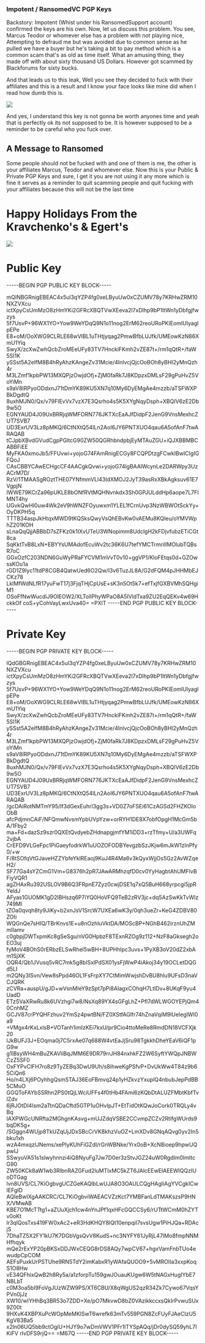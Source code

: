 ### Impotent / RansomedVC PGP Keys

Backstory: Impotent (Whist under his RansomedSupport account) confirmed the keys are his own. Now, let us discuss  this problem. You see, 
Marcus Teodor or whomever else has a problem with not playing nice, Attempting to defraud me but was avoided due to common sense as he pulled we have a buyer but he's taking a bit to pay 
method which is a common scam that's as old as time itself. What an amusing thing, they made off with about sixty thousand US Dollars. However got scammed by Blackforums for sixty bucks. 

And that leads us to this leak, Well you see they decided to fuck with their affiliates and this is a result and I know your face looks like mine did when I read how dumb this is. 

![](https://media1.tenor.com/images/0a1acd3b9dfc037bacf6df26f5603dbf/tenor.gif)

And yes, I understand this key is not gonna be worth anyones time and yeah that is perfectly ok its not supposed to be. It is however supposed to be a reminder to be careful who you fuck over.

## A Message to Ransomed

Some people should not be fucked  with and one of them is me, the other is your affiliates Marcus, Teodor and whomever else. Now this is your Public & Private PGP Keys and sure,
I get it you are not using it any more which is fine it serves as a reminder to quit scamming people and quit fucking with your affiliates because this will not be the last time


# Happy Holidays From the Kravchenko's & Egert's

![](https://files.catbox.moe/nhq845.gif)

# Public Key
-----BEGIN PGP PUBLIC KEY BLOCK-----

mQINBGRnigEBEAC4x5ul3qYZP4fg0xeLByuUw0xCZUMV78y7KRHwZRM10NXZVXcu
ictXpyCsUmMzO8zHmYKi2GFRcXBQTVwXEeva2l7xDlhp9bP1ltWn1yDbfgjfwzys
5f7UsvP+96WX1YO+Yow9WeYDqQ9N1o11nog2ErM62reoURoPKIEomIUlyaglpEPe
E8+oM/OoXWG9CLRLE68wVIBL1uTHtjyqag2PmwBfbLUJfk/UMEowKzN86XmU1Yiq
SwyX/zcXwZwhQcbZroMEeUFy83TV7HnckiFKmh2vZE87t+/rm1qQtR+/faW5SI1K
ySSst5A2elfM8B4hRyAhzKAngeZv31Mcie/4InlvcjQjcOoBOh8yBHI2yMnQzh4r
M3LZmf1kpbPW13MXQPjzOwjdOfj+ZjM0faRk7J8KDpzxDMLsF29gPuHvZ5VoYiMn
s9aV8IRPyoODdxnJ71tDmYK89KU5XN7q10My6DyEMgAe4mzzb/aTSFWXPBkDgdtQ
8uxhMJN0/Qx/v79FIEvVx7vzX7E3Qsrho4s5K5XYgNqyDsph+XBQIV6zE2Db9w5O
EGNYAUD4J09UxBRRjqWMFORN776JKTXcEaAJfDidpF2JenG9VnsMexhcZUT7SVB7
UD3ExrUV3Lz8pMKQ/6CtNXtQ54ILn2AoI6JY6PNTXUO4qau6A5ofAnF7twARAQAB
tCJpbXBvdGVudCgpPGltcG90ZW50QGRhbndpbjEyMTAuZGU+iQJXBBMBCABBFiEE
MyFKA0xmoJb5/FFUvwi+yojoG74FAmRnigECGy8FCQPDtzgFCwkIBwICIgIGFQoJ
CAsCBBYCAwECHgcCF4AACgkQvwi+yojoG74lgBAAlWcynLe2DARWpy3UzACrM7D/
RzV/1TMAASgROztTHE07YNfmmVLl43IdXMOJ2JyT39asRxXBkAgksuv61E7VgpjN
IWWE79KCrZa96pUKLE8bONfRVtMQHNvnkdx3Sh0GPJULddHp6aope7L7FIMNT4hy
UGvkQwHI0uw4Wk2eV9hWNZFOyuwxm1YLEL1fCrnUvp3NzWBWOtSckYy+OyDKPH5q
TTTB34aspJkHtqxMWD9tKQSksQwyVsQhEBvKw0vAEMu8KQleu/oYMVWphZ201KOH
sLnaQqQjjABBbD7sZFKz0k1IXvUTeU3WNopimm8UdclgH2kFDjvfubzETiCGt8ca
SqKktTvB8LxN+EBYYsUMAdofEcuWv2tc36K6U7tefYMCTrmrilIMOlubTQBsR7oC
GGxOzfC203NDN6GuWyPRaFYCVM1mVvT0v10+ggVP1/KloFEtqs0d+GZOwssKOu1a
rGD1Z9Iyc11tdP8CGB4QatwUed6O2Qw/l3v6TuzJL8A/G2dFQM4pJHHMbEJCKz78
LklMfWdNLfR17yuFwT17j3FjqTHjCpUsE+sK3n5Ot5k7+efTxjfGXBVMhSQHgiM1
OSoFfNwWucdiJ9OlEOW2/XLToIlPhyWPaO8A5lVldTxa9ZU2EqQEKv4w69HckkOf
coS+yCohVayLwxUva40=
=PXlT
-----END PGP PUBLIC KEY BLOCK-----


# Private Key
-----BEGIN PGP PRIVATE KEY BLOCK-----

lQdGBGRnigEBEAC4x5ul3qYZP4fg0xeLByuUw0xCZUMV78y7KRHwZRM10NXZVXcu
ictXpyCsUmMzO8zHmYKi2GFRcXBQTVwXEeva2l7xDlhp9bP1ltWn1yDbfgjfwzys
5f7UsvP+96WX1YO+Yow9WeYDqQ9N1o11nog2ErM62reoURoPKIEomIUlyaglpEPe
E8+oM/OoXWG9CLRLE68wVIBL1uTHtjyqag2PmwBfbLUJfk/UMEowKzN86XmU1Yiq
SwyX/zcXwZwhQcbZroMEeUFy83TV7HnckiFKmh2vZE87t+/rm1qQtR+/faW5SI1K
ySSst5A2elfM8B4hRyAhzKAngeZv31Mcie/4InlvcjQjcOoBOh8yBHI2yMnQzh4r
M3LZmf1kpbPW13MXQPjzOwjdOfj+ZjM0faRk7J8KDpzxDMLsF29gPuHvZ5VoYiMn
s9aV8IRPyoODdxnJ71tDmYK89KU5XN7q10My6DyEMgAe4mzzb/aTSFWXPBkDgdtQ
8uxhMJN0/Qx/v79FIEvVx7vzX7E3Qsrho4s5K5XYgNqyDsph+XBQIV6zE2Db9w5O
EGNYAUD4J09UxBRRjqWMFORN776JKTXcEaAJfDidpF2JenG9VnsMexhcZUT7SVB7
UD3ExrUV3Lz8pMKQ/6CtNXtQ54ILn2AoI6JY6PNTXUO4qau6A5ofAnF7twARAQAB
/gcDAiRotNMTmY95/lf3dGexEuhrl3gg3s+VD0Z7oFSEi61CzAGSd2FHZKOIoObB
afcPdjmnCAiF/NFQmwNvsmYpbUVpYzw+orRYH1DE8X7obfOpgH1McGm5bA/1Fby2
ma+Fd+dazSz9szr0QXEtQvdyebZHdnapgjmfYM1iDD3+rzTfmy+U/a3UWFq2vjbA
CrEFD9VLGeFpc1PiGaeyfodrkW1uUOZOFODBYevgzbSzJKjw6mJkW1zlnPfy0/+w
F/8tSOfqVtGJaveHZZYbfeYklREaoj9KuJ4R4Ma6v3kQyxWjjOs5Gz2AvWZqeH2/
SF77Ga4sYZCmG1Vm+G8376h2pR7JAwARMhzqfD0cv0YyHagbtAhUMFlvBFiyVQR1
agZHAxRu392USLOV9B6Q3FRpnE7Zyz0cwjDSE1q7xQ5BuH668yrpcgi5jpRYeldJ
AFyas1GUOMK1gD2lBHszq6P7iYQ0HoVFQ9TeB2zRV3jc+dq5AzSwKkTvWlz749Ml
tZOa0qvqh8ty9JiKy+b2xnJsV1SrcW7UXEa6wK3y/0qh3ueZr+KeG4ZDBV80ZOti
WQGnQe7sHIQ/TBrKnvs1E+u8nOzhIuVktDA/MOScBP+NGhB462irznUhZMmlIamv
c0gbpjDWTxpmKc8gSeSgu/nVG0HpbzF8TExnRZOg9z112+NzF8aGksegh2oEO3uj
fyMoV4BOhS0rERbzELSwRhel5wBH+8UPHhlpc3uvs+1PyXB3oV20dZ2xbAm1SjXK
OQR4/Qb1JVusq5vRC7mk5g8bISxlPdSX01ysFjWwP4iAkoj34y19OCLetDQGd5LI
m2QNy3lSvn/Vew8sPpd46OL1FsFrpXY7CtMimWwjshDvBU8hlu9UFsD3naVCJQRK
zCVRa+auspU/gJD+wVsnMIeY9zSpt7pPi8AIagxCOhqH7LtIDv+8UKqF9yu4UadD
ETzSVaXRwRu8k6UVzhgi7w8/NsXq89YX4sGFgLhZ+Pfl7dWLWGOYEPjQm40CnhMZ
GCJV87crPYQHFzhuv2YmSz4pwtBN/FZ0XStfAGlfr74hZnaVqiM9lUeIeglWI0a9
+VMgx4rKxLxlsB+VOTanh1imIzKEi7kxU/pr9Cio4ttoMeRe8RmdDN18VCFXjk20
lJkBUFJ3J+EOqma0j7C5rxAe07q688W4vtEaJjSru98TgkkhDheYEaV6iQF1pG9w
g1lBsyWH4mBuZKAVliBqJMM6E9DR79rrJH84nxhkFZ2W6SyftYWQpJNBWCzZ5SF0
OxFYPvClFH7ro8z9TyZEBq3DwU9Uh/s8ihweKgPSfvP+DvUkWw4T84z9b65CiQn6
Ho/n4LXj6POyhhgQsmSTAJ36EoFBmvq24p1yHZkvzYxuplQ4nbubJepPdBB5CMuO
GGQToFAYbSSRhn2PS0tQjLWciUFFs4f0tHb4FAmi6zKQbDtALUZFMbtKbfTvIZdv
6jRJOtDl4Ism2aTtnQDaCftd5GTP1uOHvIpJT+EtTidOtKQwJoCork0TRQLy4vBq
IAXPWGcUNRfta2MGhgnKAsvg+mUJZdqVSBE2CCvmpZCZv2RtifgWUrds9bqDK5g+
/SGggn4WUjp8TkUZqUjJDxSBcCrVK8khzVuOZ+LmXDv8GNqAQvg0yv2In5bku1xh
wzA4mxqzIJNems/xePIyKUhFiGZdI/rGnWBNke/Yrx0oB+XcN8ioep9hpwUQpwlJ
SSwyuVA51s1slwyhnnzi4iQ8NyuFg7Jw7D0er3zStvJGZ24uW0RgdIm0ImltcG90
ZW50KCk8aW1wb3RlbnRAZGFud2luMTIxMC5kZT6JAlcEEwEIAEEWIQQzIUoDTGag
lvn8UVS/CL7KiOgbvgUCZGeKAQIbLwUJA8O3OAULCQgHAgIiAgYVCgkICwIEFgID
AQIeBwIXgAAKCRC/CL7KiOgbviWAEACVZzKct7YMBFanLdTMAKszsP9HNX/VMwAB
KBE7O1McTTtg1+aZUuXjch1cw4nYnJPf1qxHFcGQCCSy6/rUTtWCmM0hZYTv0oKt
lr3qlQosTxs419FW0xAc2+eR3HdKHQY8lQt10enpqil7svsUgw1PiHJQa+RDAcjS
7DhaTZ5X2FY1kU7K7DGbVgsQvV8KudS+nc3NYFY61JyRjL47IMo8fmpNNMHfhqyk
mQe2rExYP20pBKSxDDJWxCEQG8rDS8AQy7wpCV67+hgxVamFnbTUo4ewudpCpCOM
AEFsPuxkUrPSTUhe9RN5TdY2imKabxR1yWAfaQUOO9+5vMROIIa3xxpKoqS1O8Hw
vE34QFhixQwB2h8Ry5a/a1zforpTu159gwJOuauKUgw6W5tNAGxHugIYbE7N8LbT
c0M3oa5bI9FoVgJUzWZW9PS/XT6CBU/X8qWgUS2qzR34Zk7Cywo67VqsYPVn0jJz
XW10/wIYHhBq3BR53o7ZDD+Xe/pO7MkvwD8bZ0VAzikkccxsQkIrPvwuSUx9Z00t
9HXvK4XBPXuPcWOpMeMKlSwT6wrefk63mTv559PGN8ZcFUyFJAeCIzU5KgV83Ba5
x2In06UQ5bb9ctOgiU+HJY9o7wDmVWV1PFr1lTYSpAQq/jDr0dySQ59yhL7IKiFV
rIvDFS9rjQ==
=M67Q
-----END PGP PRIVATE KEY BLOCK-----


